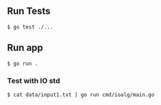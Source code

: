 
## Run Tests
```shell
$ go test ./...
```

## Run app
```shell
$ go run .
```

### Test with IO std

```shell
$ cat data/input1.txt | go run cmd/ioalg/main.go
```

